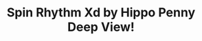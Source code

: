 ---
title: Spin Rhythm Xd by Hippo Penny Deep View!
layout: scoredetail
permalink: /meta-score/spin-rhythm-xd
header:
  teaser: /assets/images/spin-rhythm-xd.jpg
  video:
    id: 9LCVRk9ai6k
    provider: youtube
---
